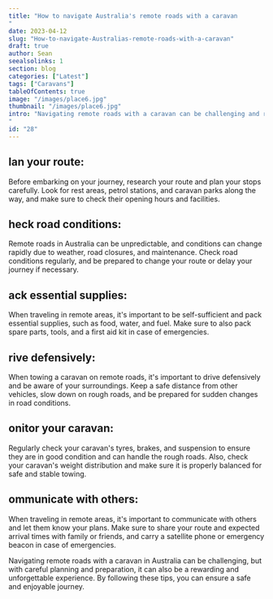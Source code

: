 ```yaml
---
title: "How to navigate Australia's remote roads with a caravan
"
date: 2023-04-12
slug: "How-to-navigate-Australias-remote-roads-with-a-caravan"
draft: true
author: Sean
seealsolinks: 1
section: blog
categories: ["Latest"]
tags: ["Caravans"]
tableOfContents: true
image: "/images/place6.jpg"
thumbnail: "/images/place6.jpg"
intro: "Navigating remote roads with a caravan can be challenging and requires careful planning and preparation. Here are some tips for navigating Australia's remote roads with a caravan:
"
id: "28"
---
```


## lan your route:

Before embarking on your journey, research your route and plan your stops carefully. Look for rest areas, petrol stations, and caravan parks along the way, and make sure to check their opening hours and facilities.

## heck road conditions:

Remote roads in Australia can be unpredictable, and conditions can change rapidly due to weather, road closures, and maintenance. Check road conditions regularly, and be prepared to change your route or delay your journey if necessary.

## ack essential supplies:

When traveling in remote areas, it's important to be self-sufficient and pack essential supplies, such as food, water, and fuel. Make sure to also pack spare parts, tools, and a first aid kit in case of emergencies.

## rive defensively:

When towing a caravan on remote roads, it's important to drive defensively and be aware of your surroundings. Keep a safe distance from other vehicles, slow down on rough roads, and be prepared for sudden changes in road conditions.

## onitor your caravan:

Regularly check your caravan's tyres, brakes, and suspension to ensure they are in good condition and can handle the rough roads. Also, check your caravan's weight distribution and make sure it is properly balanced for safe and stable towing.

## ommunicate with others:

When traveling in remote areas, it's important to communicate with others and let them know your plans. Make sure to share your route and expected arrival times with family or friends, and carry a satellite phone or emergency beacon in case of emergencies.

Navigating remote roads with a caravan in Australia can be challenging, but with careful planning and preparation, it can also be a rewarding and unforgettable experience. By following these tips, you can ensure a safe and enjoyable journey.

